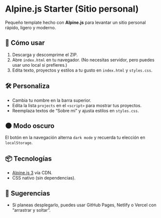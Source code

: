 # Alpine.js Starter (Sitio personal)
Pequeño template hecho con **Alpine.js** para levantar un sitio personal rápido, ligero y moderno.

## 🚀 Cómo usar
1. Descarga y descomprime el ZIP.
2. Abre `index.html` en tu navegador. (No necesitas servidor, pero puedes usar uno local si prefieres.)
3. Edita texto, proyectos y estilos a tu gusto en `index.html` y `styles.css`.

## 🛠 Personaliza
- Cambia tu nombre en la barra superior.
- Edita la lista `projects` en el `<script>` para mostrar tus proyectos.
- Reemplaza textos de “Sobre mí” y ajusta estilos en `styles.css`.

## 🌑 Modo oscuro
El botón en la navegación alterna `dark mode` y recuerda tu elección en `localStorage`.

## 📦 Tecnologías
- [Alpine.js 3](https://alpinejs.dev/) vía CDN.
- CSS nativo (sin dependencias).

## 🧪 Sugerencias
- Si planeas desplegarlo, puedes usar GitHub Pages, Netlify o Vercel con “arrastrar y soltar”.
